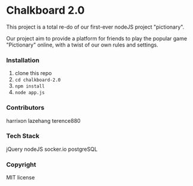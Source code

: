 # Chalkboard 2.0

This project is a total re-do of our first-ever nodeJS project "pictionary".

Our project aim to provide a platform for friends to play the popular game "Pictionary" online, with a twist of our own rules and settings.

### Installation
1. clone this repo
2. `cd chalkboard-2.0`
3. `npm install`
4. `node app.js`

### Contributors

harrixon
lazehang
terence880

### Tech Stack
jQuery
nodeJS
socker.io
postgreSQL

### Copyright

MIT license

